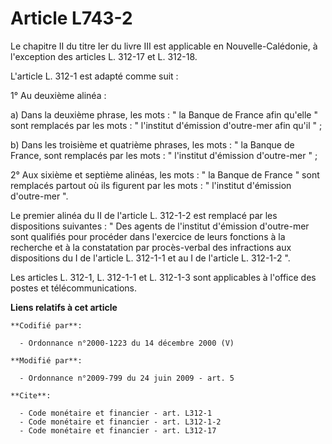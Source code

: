 # Article L743-2

Le chapitre II du titre Ier du livre III est applicable en Nouvelle-Calédonie, à l'exception des articles L. 312-17 et L.
312-18.

L'article L. 312-1 est adapté comme suit : 

1° Au deuxième alinéa : 

a) Dans la deuxième phrase, les mots : " la Banque de France afin qu'elle " sont remplacés par les mots : " l'institut
d'émission d'outre-mer afin qu'il " ; 

b) Dans les troisième et quatrième phrases, les mots : " la Banque de France, sont remplacés par les mots : " l'institut
d'émission d'outre-mer " ; 

2° Aux sixième et septième alinéas, les mots : " la Banque de France " sont remplacés partout où ils figurent par les mots :
" l'institut d'émission d'outre-mer ". 

Le premier alinéa du II de l'article L. 312-1-2 est remplacé par les dispositions suivantes : " Des agents de l'institut
d'émission d'outre-mer sont qualifiés pour procéder dans l'exercice de leurs fonctions à la recherche et à la constatation
par procès-verbal des infractions aux dispositions du I de l'article L. 312-1-1 et au I de l'article L. 312-1-2 ". 

Les articles L. 312-1, L. 312-1-1 et L. 312-1-3 sont applicables à l'office des postes et télécommunications.

**Liens relatifs à cet article**

	**Codifié par**:

	  - Ordonnance n°2000-1223 du 14 décembre 2000 (V)

	**Modifié par**:

	  - Ordonnance n°2009-799 du 24 juin 2009 - art. 5

	**Cite**:

	  - Code monétaire et financier - art. L312-1
	  - Code monétaire et financier - art. L312-1-2
	  - Code monétaire et financier - art. L312-17
